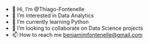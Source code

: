- 👋 Hi, I’m @Thiago-Fontenelle
- 👀 I’m interested in Data Analytics
- 🌱 I’m currently learning Python
- 💞️ I’m looking to collaborate on Data Science projects
- 📫 How to reach me benjamimfontenelle@gmail.com

<!---
Thiago-Fontenelle/Thiago-Fontenelle is a ✨ special ✨ repository because its `README.md` (this file) appears on your GitHub profile.
You can click the Preview link to take a look at your changes.
--->
